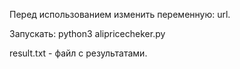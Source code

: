 Перед использованием изменить переменную: url.

Запускать: python3 alipricecheker.py

result.txt -  файл с результатами.